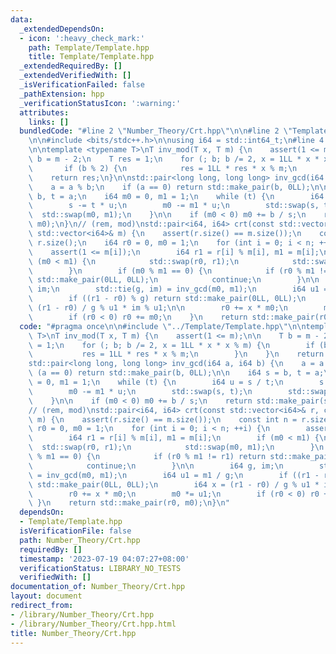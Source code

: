 ```yaml
---
data:
  _extendedDependsOn:
  - icon: ':heavy_check_mark:'
    path: Template/Template.hpp
    title: Template/Template.hpp
  _extendedRequiredBy: []
  _extendedVerifiedWith: []
  _isVerificationFailed: false
  _pathExtension: hpp
  _verificationStatusIcon: ':warning:'
  attributes:
    links: []
  bundledCode: "#line 2 \"Number_Theory/Crt.hpp\"\n\n#line 2 \"Template/Template.hpp\"\
    \n\n#include <bits/stdc++.h>\n\nusing i64 = std::int64_t;\n#line 4 \"Number_Theory/Crt.hpp\"\
    \n\ntemplate <typename T>\nT inv_mod(T x, T m) {\n    assert(1 <= m);\n\n    T\
    \ b = m - 2;\n    T res = 1;\n    for (; b; b /= 2, x = 1LL * x * x % m) {\n \
    \       if (b % 2) {\n            res = 1LL * res * x % m;\n        }\n    }\n\
    \    return res;\n}\n\nstd::pair<long long, long long> inv_gcd(i64 a, i64 b) {\n\
    \    a = a % b;\n    if (a == 0) return std::make_pair(b, 0LL);\n\n    i64 s =\
    \ b, t = a;\n    i64 m0 = 0, m1 = 1;\n    while (t) {\n        i64 u = s / t;\n\
    \        s -= t * u;\n        m0 -= m1 * u;\n        std::swap(s, t);\n      \
    \  std::swap(m0, m1);\n    }\n\n    if (m0 < 0) m0 += b / s;\n    return std::make_pair(s,\
    \ m0);\n}\n// (rem, mod)\nstd::pair<i64, i64> crt(const std::vector<i64>& r, const\
    \ std::vector<i64>& m) {\n    assert(r.size() == m.size());\n    const int n =\
    \ r.size();\n    i64 r0 = 0, m0 = 1;\n    for (int i = 0; i < n; ++i) {\n    \
    \    assert(1 <= m[i]);\n        i64 r1 = r[i] % m[i], m1 = m[i];\n        if\
    \ (m0 < m1) {\n            std::swap(r0, r1);\n            std::swap(m0, m1);\n\
    \        }\n        if (m0 % m1 == 0) {\n            if (r0 % m1 != r1) return\
    \ std::make_pair(0LL, 0LL);\n            continue;\n        }\n\n        i64 g,\
    \ im;\n        std::tie(g, im) = inv_gcd(m0, m1);\n        i64 u1 = m1 / g;\n\
    \        if ((r1 - r0) % g) return std::make_pair(0LL, 0LL);\n        i64 x =\
    \ (r1 - r0) / g % u1 * im % u1;\n\n        r0 += x * m0;\n        m0 *= u1;\n\
    \        if (r0 < 0) r0 += m0;\n    }\n    return std::make_pair(r0, m0);\n}\n"
  code: "#pragma once\n\n#include \"../Template/Template.hpp\"\n\ntemplate <typename\
    \ T>\nT inv_mod(T x, T m) {\n    assert(1 <= m);\n\n    T b = m - 2;\n    T res\
    \ = 1;\n    for (; b; b /= 2, x = 1LL * x * x % m) {\n        if (b % 2) {\n \
    \           res = 1LL * res * x % m;\n        }\n    }\n    return res;\n}\n\n\
    std::pair<long long, long long> inv_gcd(i64 a, i64 b) {\n    a = a % b;\n    if\
    \ (a == 0) return std::make_pair(b, 0LL);\n\n    i64 s = b, t = a;\n    i64 m0\
    \ = 0, m1 = 1;\n    while (t) {\n        i64 u = s / t;\n        s -= t * u;\n\
    \        m0 -= m1 * u;\n        std::swap(s, t);\n        std::swap(m0, m1);\n\
    \    }\n\n    if (m0 < 0) m0 += b / s;\n    return std::make_pair(s, m0);\n}\n\
    // (rem, mod)\nstd::pair<i64, i64> crt(const std::vector<i64>& r, const std::vector<i64>&\
    \ m) {\n    assert(r.size() == m.size());\n    const int n = r.size();\n    i64\
    \ r0 = 0, m0 = 1;\n    for (int i = 0; i < n; ++i) {\n        assert(1 <= m[i]);\n\
    \        i64 r1 = r[i] % m[i], m1 = m[i];\n        if (m0 < m1) {\n          \
    \  std::swap(r0, r1);\n            std::swap(m0, m1);\n        }\n        if (m0\
    \ % m1 == 0) {\n            if (r0 % m1 != r1) return std::make_pair(0LL, 0LL);\n\
    \            continue;\n        }\n\n        i64 g, im;\n        std::tie(g, im)\
    \ = inv_gcd(m0, m1);\n        i64 u1 = m1 / g;\n        if ((r1 - r0) % g) return\
    \ std::make_pair(0LL, 0LL);\n        i64 x = (r1 - r0) / g % u1 * im % u1;\n\n\
    \        r0 += x * m0;\n        m0 *= u1;\n        if (r0 < 0) r0 += m0;\n   \
    \ }\n    return std::make_pair(r0, m0);\n}\n"
  dependsOn:
  - Template/Template.hpp
  isVerificationFile: false
  path: Number_Theory/Crt.hpp
  requiredBy: []
  timestamp: '2023-07-19 04:07:27+08:00'
  verificationStatus: LIBRARY_NO_TESTS
  verifiedWith: []
documentation_of: Number_Theory/Crt.hpp
layout: document
redirect_from:
- /library/Number_Theory/Crt.hpp
- /library/Number_Theory/Crt.hpp.html
title: Number_Theory/Crt.hpp
---
```

